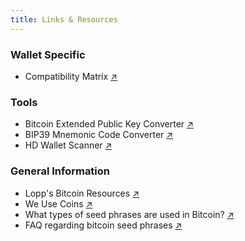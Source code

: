 ```yaml
---
title: Links & Resources
---
```


### Wallet Specific
- Compatibility Matrix [↗︎](https://bitcoinops.org/en/compatibility/)

### Tools
- Bitcoin Extended Public Key Converter [↗︎](https://jlopp.github.io/xpub-converter/)
- BIP39 Mnemonic Code Converter [↗︎](https://iancoleman.io/bip39/)
- HD Wallet Scanner [↗︎](https://github.com/alexk111/HD-Wallet-Scanner/)

### General Information
- Lopp's Bitcoin Resources [↗︎](https://www.lopp.net/bitcoin-information.html)
- We Use Coins [↗︎](https://www.weusecoins.com/)
- What types of seed phrases are used in Bitcoin? [↗︎](https://coldbit.com/what-types-of-mnemonic-seeds-are-used-in-bitcoin/)
- FAQ regarding bitcoin seed phrases [↗︎](https://github.com/6102bitcoin/FAQ/blob/master/seed.md)
